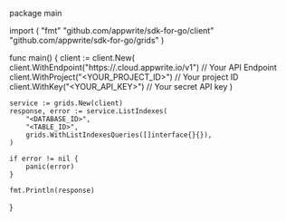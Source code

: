 package main

import (
    "fmt"
    "github.com/appwrite/sdk-for-go/client"
    "github.com/appwrite/sdk-for-go/grids"
)

func main() {
    client := client.New(
        client.WithEndpoint("https://<REGION>.cloud.appwrite.io/v1") // Your API Endpoint
        client.WithProject("<YOUR_PROJECT_ID>") // Your project ID
        client.WithKey("<YOUR_API_KEY>") // Your secret API key
    )

    service := grids.New(client)
    response, error := service.ListIndexes(
        "<DATABASE_ID>",
        "<TABLE_ID>",
        grids.WithListIndexesQueries([]interface{}{}),
    )

    if error != nil {
        panic(error)
    }

    fmt.Println(response)
}
